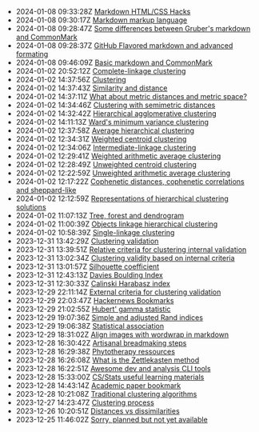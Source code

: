 * 2024-01-08 09:33:28Z [Markdown HTML/CSS Hacks](../44)
* 2024-01-08 09:30:17Z [Markdown markup language](../40)
* 2024-01-08 09:28:47Z [Some differences between Gruber's markdown and CommonMark ](../42)
* 2024-01-08 09:28:37Z [GitHub Flavored markdown and advanced formating](../43)
* 2024-01-08 09:46:09Z [Basic markdown and CommonMark](../41)
* 2024-01-02 20:52:12Z [Complete-linkage clustering](../30)
* 2024-01-02 14:37:56Z [Clustering](../5)
* 2024-01-02 14:37:43Z [Similarity and distance](../3)
* 2024-01-02 14:37:11Z [What about metric distances and metric space?](../16)
* 2024-01-02 14:34:46Z [Clustering with semimetric distances](../17)
* 2024-01-02 14:32:42Z [Hierarchical agglomerative clustering](../32)
* 2024-01-02 14:11:13Z [Ward's minimum variance clustering](../39)
* 2024-01-02 12:37:58Z [Average hierarchical clustering](../34)
* 2024-01-02 12:34:31Z [Weighted centroid clustering](../38)
* 2024-01-02 12:34:06Z [Intermediate-linkage clustering](../31)
* 2024-01-02 12:29:41Z [Weighted arithmetic average clustering](../36)
* 2024-01-02 12:28:49Z [Unweighted centroid clustering](../37)
* 2024-01-02 12:22:59Z [Unweighted arithmetic average clustering](../35)
* 2024-01-02 12:17:22Z [Cophenetic distances, cophenetic correlations and sheppard-like](../23)
* 2024-01-02 12:12:59Z [Representations of hierarchical clustering solutions](../33)
* 2024-01-02 11:07:13Z [Tree, forest and dendrogram](../18)
* 2024-01-02 11:00:39Z [Objects linkage hierarchical clustering](../28)
* 2024-01-02 10:58:39Z [Single-linkage clustering](../29)
* 2023-12-31 13:42:29Z [Clustering validation](../9)
* 2023-12-31 13:39:51Z [Relative criteria for clustering internal validation](../27)
* 2023-12-31 13:02:34Z [Clustering validity based on internal criteria](../10)
* 2023-12-31 13:01:57Z [Silhouette coefficient](../26)
* 2023-12-31 12:43:13Z [Davies Boulding Index](../25)
* 2023-12-31 12:30:33Z [Calinski Harabasz index](../24)
* 2023-12-29 22:11:14Z [External criteria for clustering validation](../20)
* 2023-12-29 22:03:47Z [Hackernews Bookmarks](../8)
* 2023-12-29 21:02:55Z [Hubert' gamma statistic](../22)
* 2023-12-29 19:07:36Z [Simple and adjusted Rand indices](../21)
* 2023-12-29 19:06:38Z [Statistical association](../2)
* 2023-12-29 18:31:02Z [Align images with wordwrap in markdown](../19)
* 2023-12-28 16:30:42Z [Artisanal breadmaking steps](../15)
* 2023-12-28 16:29:38Z [Phytotherapy ressources](../14)
* 2023-12-28 16:26:08Z [What is the Zettlekasten method](../1)
* 2023-12-28 16:22:51Z [Awesome dev and analysis CLI tools](../13)
* 2023-12-28 15:33:00Z [CS/Stats useful learning materials](../12)
* 2023-12-28 14:43:14Z [Academic paper bookmark](../11)
* 2023-12-28 10:21:08Z [Traditional clustering algorithms](../7)
* 2023-12-27 14:23:47Z [Clustering process](../6)
* 2023-12-26 10:20:51Z [Distances vs dissimilarities](../4)
* 2023-12-25 11:46:02Z [Sorry, planned but not yet available](../0)
